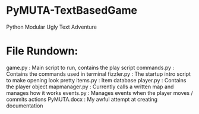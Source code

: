 # PyMUTA-TextBasedGame
Python Modular Ugly Text Adventure


# File Rundown:
game.py : Main script to run, contains the play script
commands.py : Contains the commands used in terminal
fizzler.py : The startup intro script to make opening look pretty
items.py : Item database
player.py : Contains the player object
mapmanager.py : Currently calls a written map and manages how it works
events.py : Manages events when the player moves / commits actions
PyMUTA.docx : My awful attempt at creating documentation

